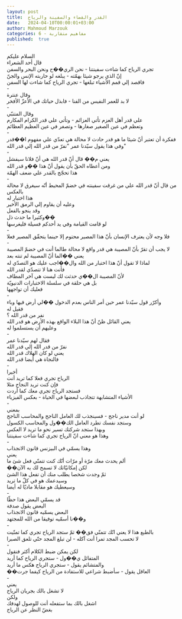 ```yaml
---
layout: post
title:  القدر والقضاء والسفينة والرياح
date:   2024-04-10T00:00:01+03:00
author: Mahmoud Marzouk
categories: 6 - مفاهيم متقاربة
published:  true
---
```

السلام عليكم\
قال أحد الشعراء\
تجري الرياح كما شاءت سفينتنا - نحن الري��ح ونحن البحر
والسفن\
إنّ الذي يرجو شيئا بهمّته - يبلغه لو حاربته الإنس والجنّ\
فاقصد إلي قمم الأشياء تبلغها - تجري الرياح كما شاءت لها
السفن\
-\
وقال عنترة\
لا بد للعمر النفيس من الفنا - فابذل حياتك في الأعزّ الأفخر\
-\
وقال المتنبّي\
علي قدر أهل العزم تأتي العزائم - وتأتي علي قدر الكرام
المكارم\
وتعظم في عين الصغير صغارها - وتصغر في عين العظيم العظائم\
-\
ففكرة أن تعتبر أنّ شيئا ما هو قدر حادث لا محالة هي تعدّي علي مفهوم
ا��قدر\
وفي هذا يقول سيّدنا عمر \"نفرّ من قدر الله إلي قدر الله\"\
-\
يعني م�� قال أنّ قدر الله هي أنّ فلانا سيفشل\
ومن أعطاه الحقّ بأن يقول أنّ هذا ��و قدر الله\
هذا تحجّج بالقدر علي ضعف الهمّة\
-\
من قال أنّ قدر الله علي من غرقت سفينته في خضمّ المحيط أنّه سيغرق لا
محالة\
بالعكس\
هذا اختبار له\
وعليه أن يقاوم إلي الرمق الأخير\
وقد ينجو بالفعل\
وكثيرا ما حدث ذل��\
لو قامت القيامة وفي يد أحدكم فسيلة فليغرسها\
-\
فلا وجه لأن يعترف الإنسان بأنّ هذا المصير محتوم إلا حينما يتحقّق المصير
فعلا\
-\
لا يجب أن تقرّ بأنّ المصيبة هي قدر واقع لا محالة طالما أنت في خضمّ
المصيبة\
يعني ��الما أنّ المصيبة لم تنته بعد\
لماذا لا تقول أنّ هذا اختبار من الله وال��اجب عليك هو التصدّي
له\
فأنت هنا لا تتصدّي لقدر الله\
لأنّ المصيبة ال��ي حدثت لك ليست هي آخر المطاف\
بل هي حلقة في سلسلة الاختبارات الدنيويّة\
فعليك أن تواجهها\
-\
وأكرّر قول سيّدنا عمر حين أمر الناس بعدم الدخول ��لي أرض فيها
وباء\
فقيل له\
نفر من قدر الله ؟\
يعني القائل ظنّ أنّ هذا البلاء الواقع بهذه الأرض هو قدر الله\
وعليهم أن يستسلموا له\
-\
فقال لهم سيّدنا عمر\
نفرّ من قدر الله إلي قدر الله\
يعني لو كان الهلاك قدر الله\
فالنجاة هي أيضا قدر الله\
-\
أخيرا\
الرياح تجري فعلا كما تريد أنت\
فإن كنت تريد النجاح مثلا\
فستجد الرياح تجري معك كما أردت\
الأشياء المتشابهة تتجاذب لبعضها في الحياة - بعكس الفيزياء\
-\
بمعني\
لو أنت مدير ناجح - فسينجذب لك العامل الناجح والمحاسب
الناجح\
وستجد نفسك تطرد العامل الك��ول والمحاسب الكسول\
وبهذا ستجد شركتك تسير نحو ما تريد لا العكس\
وهذا هو معني انّ الرياح تجري كما شاءت سفينتنا\
-\
وهذا يسمّي في البيزنس قانون الانجذاب\
يعني\
ألم يحدث معك مرّة أو مرّات أنّك كنت تتمنّي فعل شئ ما\
��لكن إمكانيّاتك لا تسمح لك به الآن\
ثمّ وجدت شخصا يطلب منك أن تفعل هذا الشئ\
وسيدعمك هو في كلّ ما تريد\
وسيعطيك هو مقابلا ماديّا له أيضا\
-\
قد يسمّي البعض هذا حظّا\
البعض يقول صدفة\
البعض يسمّيه قانون الانجذاب\
و��نا أسمّيه توفيقا من الله للمجتهد\
-\
بالطبع هذا لا يعني انّك تتمنّي فق�� ثمّ ستجد الرياح تجري كما
تمنّيت\
لا تحسب المجد تمرا أنت آكله - لن تبلغ المجد حتّي تلعق
الصبرا\
-\
لكن يمكن ضبط الكلام أكثر فنقول\
المتفائل ي��ول - ستجري الرياح كما أريد\
والمتشائم يقول - ستجري الرياح هكس ما أريد\
��العاقل يقول - سأضبط شراعي للاستفادة من الرياح كيفما جرت\
-\
يعني\
لا تشغل بالك بجريان الرياح\
ولكن\
اشغل بالك بما ستفعله أنت للوصول لهدفك\
بغضّ النظر عن الرياح
